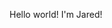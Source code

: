 <!doctype html public>
<html>
  <head>
    <title> Jared White | User Experience Researcher and Designer</title>
  </head>
  <body>
    <nav></nav>
    <main><p>Hello world! I'm Jared!</p></main>
  </body>
 </html>
